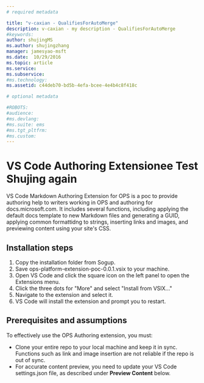 ```yaml
---
# required metadata

title: "v-caxian - QualifiesForAutoMerge"
description: v-caxian - my description - QualifiesForAutoMerge
#keywords:
author: shujingMS
ms.author: shujingzhang
manager: jamesyao-msft
ms.date:  10/29/2016
ms.topic: article
ms.service:
ms.subservice:
#ms.technology:
ms.assetid: c44deb70-bd5b-4efa-bcee-4e4b4c8f418c

# optional metadata

#ROBOTS:
#audience:
#ms.devlang:
#ms.suite: ems
#ms.tgt_pltfrm:
#ms.custom:
---
```



# VS Code Authoring Extensionee Test Shujing again

VS Code Markdown Authoring Extension for OPS is a poc to provide authoring help to writers working in OPS and authoring for docs.microsoft.com. It includes several functions, including applying the default docs template to new Markdown files and generating a GUID, applying common formattidng to strings, inserting links and images, and previewing content using your site's CSS.

## Installation steps

1. Copy the installation folder from Sogup.
2. Save ops-platform-extension-poc-0.0.1.vsix to your machine.
3. Open VS Code and click the square icon on the left panel to open the Extensions menu.
4. Click the three dots for "More" and select "Install from VSIX..."
5. Navigate to the extension and select it.
6. VS Code will install the extension and prompt you to restart.

## Prerequisites and assumptions

To effectively use the OPS Authoring extension, you must:
- Clone your entire repo to your local machine and keep it in sync. Functions such as link and image insertion are not reliable if the repo is out of sync.
- For accurate content preview, you need to update your VS Code settings.json file, as described under **Preview Content** below.
